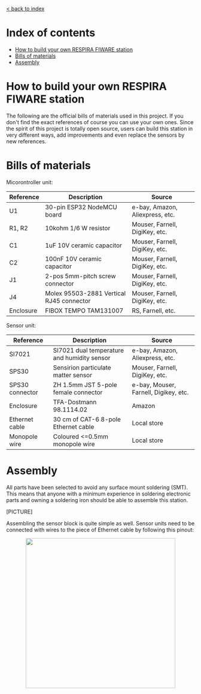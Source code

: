[< back to index](../README.md)

# Index of contents

- [How to build your own RESPIRA FIWARE station](#how-to-build-your-own-respira-fiware-station)
- [Bills of materials](#bills-of-materials)
- [Assembly](#assembly)

# How to build your own RESPIRA FIWARE station

The following are the official bills of materials used in this project. If you don't find the exact references of course you can use your own ones. Since the spirit of this project is totally open source, users can build this station in very different ways, add improvements and even replace the sensors by new references.

# Bills of materials

Micorontroller unit:

| Reference | Description | Source |
|-----------|-------------|--------|
| U1 | 30-pin ESP32 NodeMCU board | e-bay, Amazon, Aliexpress, etc. |
|R1, R2 | 10kohm 1/6 W resistor | Mouser, Farnell, DigiKey, etc. |
| C1 | 1uF 10V ceramic capacitor | Mouser, Farnell, DigiKey, etc. |
| C2 | 100nF 10V ceramic capacitor | Mouser, Farnell, DigiKey, etc. |
| J1 | 2-pos 5mm-pitch screw connector | Mouser, Farnell, DigiKey, etc. |
| J4 | Molex 95503-2881 Vertical RJ45 connector | Mouser, Farnell, DigiKey, etc. |
| Enclosure | FIBOX TEMPO TAM131007 | RS, Farnell, etc. |

Sensor unit:

| Reference | Description | Source |
|-----------|-------------|--------|
| SI7021 | SI7021 dual temperature and humidity sensor | e-bay, Amazon, Aliexpress, etc. |
| SPS30 | Sensirion particulate matter sensor | Mouser, Farnell, DigiKey, etc. |
| SPS30 connector | ZH 1.5mm JST 5-pole female connector | e-bay, Mouser, Farnell, Digikey, etc. |
| Enclosure | TFA-Dostmann 98.1114.02 | Amazon |
| Ethernet cable | 30 cm of CAT-6 8-pole Ethernet cable | Local store |
| Monopole wire | Coloured <=0.5mm monopole wire | Local store |

# Assembly

All parts have been selected to avoid any surface mount soldering (SMT). This means that anyone with a minimum experience in soldering electronic parts and owning a soldering iron should be able to assemble this station.

[PICTURE]

Assembling the sensor block is quite simple as well. Sensor units need to be connected with wires to the piece of Ethernet cable by following this pinout:

<p align="center">
<img width="400" src="http://www.panstamp.org/pictures/respira_ethernet_pinout.jpg">
</p>

